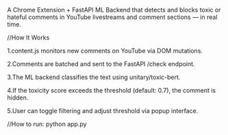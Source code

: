 A Chrome Extension + FastAPI ML Backend that detects and blocks toxic or hateful comments in YouTube livestreams and comment sections — in real time.

//How It Works

1.content.js monitors new comments on YouTube via DOM mutations.

2.Comments are batched and sent to the FastAPI /check endpoint.

3.The ML backend classifies the text using unitary/toxic-bert.

4.If the toxicity score exceeds the threshold (default: 0.7), the comment is hidden.

5.User can toggle filtering and adjust threshold via popup interface.



//How to run:
python app.py
